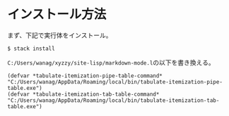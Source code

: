 ﻿# インストール方法

まず、下記で実行体をインストール。

~~~
$ stack install
~~~

`C:/Users/wanag/xyzzy/site-lisp/markdown-mode.l`の以下を書き換える。

~~~
(defvar *tabulate-itemization-pipe-table-command* "C:/Users/wanag/AppData/Roaming/local/bin/tabulate-itemization-pipe-table.exe")
(defvar *tabulate-itemization-tab-table-command* "C:/Users/wanag/AppData/Roaming/local/bin/tabulate-itemization-tab-table.exe")
~~~